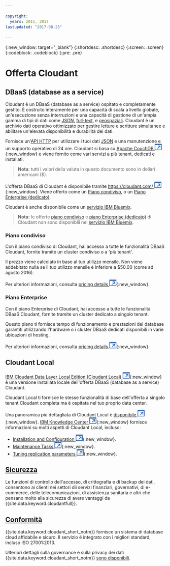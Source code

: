```yaml
---

copyright:
  years: 2015, 2017
lastupdated: "2017-08-25"

---
```


{:new_window: target="_blank"}
{:shortdesc: .shortdesc}
{:screen: .screen}
{:codeblock: .codeblock}
{:pre: .pre}

<!-- Acrolinx: 2017-03-16 -->

# Offerta Cloudant

## DBaaS (database as a service) 

Cloudant è un DBaaS (database as a service) ospitato e completamente gestito.
È costruito interamente per una capacità di scala a livello globale, un'esecuzione
senza interruzioni e una capacità di gestione di un'ampia gamma di tipi di dati come [JSON](../basics/index.html#json),
[full-text](../api/cloudant_query.html#creating-an-index),
e [geospaziali](../api/cloudant-geo.html).
Cloudant è
un archivio dati operativo ottimizzato per gestire letture e scritture simultanee e abilitare un'elevata disponibilità e durabilità dei dati.

Fornisce un'[API HTTP](../basics/index.html#http-api) per utilizzare i tuoi dati [JSON](../basics/index.html#json)
e una manutenzione e un supporto operativo di 24 ore.
Cloudant si basa su [Apache CouchDB ![Icona link esterno](../images/launch-glyph.svg "Icona link esterno")](http://couchdb.apache.org/){:new_window}
e viene fornito come vari servizi a più tenant,
dedicati e installati.

>   **Nota**: tutti i valori della valuta in questo documento sono in dollari americani ($).

L'offerta DBaaS di Cloudant è disponibile tramite [https://cloudant.com/ ![Icona link esterno](../images/launch-glyph.svg "Icona link esterno")](https://cloudant.com/){:new_window}.
Viene offerto come un [Piano condiviso](#shared-plan),
o un [Piano Enterprise (dedicato)](#enterprise-plan).

Cloudant è anche disponibile come un [servizio IBM Bluemix](bluemix.html).

>	**Nota:** le offerte [piano condiviso](#shared-plan) e [piano Enterprise (dedicato)](#enterprise-plan) di Cloudant
non sono disponibili nel [servizio IBM Bluemix](bluemix.html).

### Piano condiviso

Con il piano condiviso di Cloudant,
hai accesso a tutte le funzionalità DBaaS Cloudant,
fornite tramite un cluster condiviso o a 'più tenant'.

Il prezzo viene calcolato
in base al tuo utilizzo mensile.
Non viene addebitato nulla se il tuo utilizzo mensile è inferiore a $50.00 (come ad agosto 2016).

Per ulteriori informazioni, consulta
[pricing details ![Icona link esterno](../images/launch-glyph.svg "Icona link esterno")](https://cloudant.com/product/pricing/){:new_window}.

### Piano Enterprise

Con il piano Enterprise di Cloudant,
hai accesso a tutte le funzionalità DBaaS Cloudant,
fornite tramite un cluster dedicato a singolo tenant.

Questo piano ti fornisce tempo di funzionamento e prestazioni del database garantiti
utilizzando l'hardware o i cluster DBaaS dedicati disponibili in varie ubicazioni di hosting.

Per ulteriori informazioni, consulta
[pricing details ![Icona link esterno](../images/launch-glyph.svg "Icona link esterno")](https://cloudant.com/product/pricing/){:new_window}.

## Cloudant Local

[IBM Cloudant Data Layer Local Edition (Cloudant Local) ![Icona link esterno](../images/launch-glyph.svg "Icona link esterno")](https://www.ibm.com/support/knowledgecenter/SSTPQH_1.0.0/com.ibm.cloudant.local.doc/SSTPQH_1.0.0_welcome.html){:new_window}
è una versione installata locale dell'offerta DBaaS (database as a service) Cloudant.

Cloudant Local ti fornisce le stesse funzionalità di base dell'offerta a singolo tenant Cloudant completa
ma è ospitata nel tuo proprio data center.

Una panoramica più dettagliata di Cloudant Local è
[disponibile
![Icona link esterno](../images/launch-glyph.svg "Icona link esterno")](http://www-01.ibm.com/support/knowledgecenter/SSTPQH_1.0.0/com.ibm.cloudant.local.install.doc/topics/clinstall_cloudant_local_overview.html?lang=en-us){:new_window}.
[IBM Knowledge Center
![Icona link esterno](../images/launch-glyph.svg "Icona link esterno")](http://www-01.ibm.com/support/knowledgecenter/SSTPQH_1.0.0/com.ibm.cloudant.local.doc/SSTPQH_1.0.0_welcome.html?lang=en){:new_window}
fornisce informazioni su molti aspetti di Cloudant Local,
incluso:

-   [Installation and Configuration ![Icona link esterno](../images/launch-glyph.svg "Icona link esterno")](http://www.ibm.com/support/knowledgecenter/SSTPQH_1.0.0/com.ibm.cloudant.local.install.doc/topics/clinstall_extract_install_cloudant_local.html?lang=en){:new_window}.
-   [Maintenance Tasks ![Icona link esterno](../images/launch-glyph.svg "Icona link esterno")](http://www-01.ibm.com/support/knowledgecenter/SSTPQH_1.0.0/com.ibm.cloudant.local.install.doc/topics/clinstall_maintenance_tasks_overview.html?lang=en){:new_window}.
-   [Tuning replication parameters ![Icona link esterno](../images/launch-glyph.svg "Icona link esterno")](http://www-01.ibm.com/support/knowledgecenter/SSTPQH_1.0.0/com.ibm.cloudant.local.install.doc/topics/clinstall_tuning_parameters_replication_cases.html?lang=en){:new_window}.

## [Sicurezza](security.html)

Le funzioni di controllo dell'accesso,
di crittografia e di
backup dei dati, consentono ai clienti nei settori dii servizi finanziari,
governativi,
di e-commerce,
delle telecomunicazioni,
di assistenza sanitaria e
altri che pensano molto alla sicurezza di avere vantaggi da {{site.data.keyword.cloudantfull}}.

## [Conformità](compliance.html)

{{site.data.keyword.cloudant_short_notm}} fornisce un sistema di database cloud affidabile e sicuro.
Il servizio è integrato con i migliori standard,
incluso ISO 27001:2013.

Ulteriori dettagli sulla governance e sulla privacy dei dati {{site.data.keyword.cloudant_short_notm}}
[sono disponibili](dataprivacygovernance.html).
